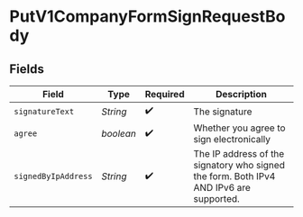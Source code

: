 # PutV1CompanyFormSignRequestBody


## Fields

| Field                                                                                  | Type                                                                                   | Required                                                                               | Description                                                                            |
| -------------------------------------------------------------------------------------- | -------------------------------------------------------------------------------------- | -------------------------------------------------------------------------------------- | -------------------------------------------------------------------------------------- |
| `signatureText`                                                                        | *String*                                                                               | :heavy_check_mark:                                                                     | The signature                                                                          |
| `agree`                                                                                | *boolean*                                                                              | :heavy_check_mark:                                                                     | Whether you agree to sign electronically                                               |
| `signedByIpAddress`                                                                    | *String*                                                                               | :heavy_check_mark:                                                                     | The IP address of the signatory who signed the form. Both IPv4 AND IPv6 are supported. |